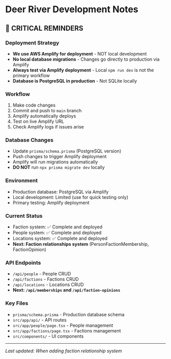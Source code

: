 # Deer River Development Notes

## 🚨 CRITICAL REMINDERS

### **Deployment Strategy**
- **We use AWS Amplify for deployment** - NOT local development
- **No local database migrations** - Changes go directly to production via Amplify
- **Always test via Amplify deployment** - Local `npm run dev` is not the primary workflow
- **Database is PostgreSQL in production** - Not SQLite locally

### **Workflow**
1. Make code changes
2. Commit and push to `main` branch
3. Amplify automatically deploys
4. Test on live Amplify URL
5. Check Amplify logs if issues arise

### **Database Changes**
- Update `prisma/schema.prisma` (PostgreSQL version)
- Push changes to trigger Amplify deployment
- Amplify will run migrations automatically
- **DO NOT** run `npx prisma migrate dev` locally

### **Environment**
- Production database: PostgreSQL via Amplify
- Local development: Limited (use for quick testing only)
- Primary testing: Amplify deployment

### **Current Status**
- Faction system: ✅ Complete and deployed
- People system: ✅ Complete and deployed  
- Locations system: ✅ Complete and deployed
- **Next: Faction relationships system** (PersonFactionMembership, FactionOpinion)

### **API Endpoints**
- `/api/people` - People CRUD
- `/api/factions` - Factions CRUD
- `/api/locations` - Locations CRUD
- **Next: `/api/memberships` and `/api/faction-opinions`**

### **Key Files**
- `prisma/schema.prisma` - Production database schema
- `src/app/api/` - API routes
- `src/app/people/page.tsx` - People management
- `src/app/factions/page.tsx` - Factions management
- `src/components/` - UI components

---
*Last updated: When adding faction relationship system*
